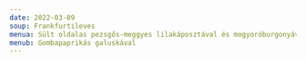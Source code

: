 ```yaml
---
date: 2022-03-09
soup: Frankfurtileves
menua: Sült oldalas pezsgős-meggyes lilakáposztával és mogyoróburgonyával
menub: Gombapaprikás galuskával
---
```

